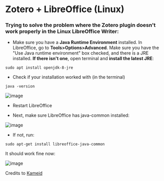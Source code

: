 # Zotero + LibreOffice (Linux)

### Trying to solve the problem where the Zotero plugin doesn't work properly in the Linux LibreOffice Writer:


- Make sure you have a **Java Runtime Environment** installed. In LibreOffice, go to **Tools>Options>Advanced**. Make sure you have the "Use Java runtime environment" box checked, and there is a JRE installed. **If there isn't one**, open terminal and **install the latest JRE**: 

`sudo apt install openjdk-8-jre`

- Check if your installation worked with (in the terminal)

`java -version` 

![image](https://user-images.githubusercontent.com/70844369/175448412-815af3e7-1f28-4c49-8644-344af88e6c48.png)


- Restart LibreOffice

- Next, make sure LibreOffice has java-common installed:

![image](https://user-images.githubusercontent.com/70844369/175447639-41eaf455-1615-4306-9fc3-a8a9300403fa.png)

- If not, run:

`sudo apt-get install libreoffice-java-common`

It should work fine now:

![image](https://user-images.githubusercontent.com/70844369/175447878-09b925d0-8e78-493c-8878-3da98fe551af.png)

Credits to [Kameid](https://www.reddit.com/r/linux4noobs/comments/i6skza/installing_zotero_and_using_it_with_libreoffice/)
